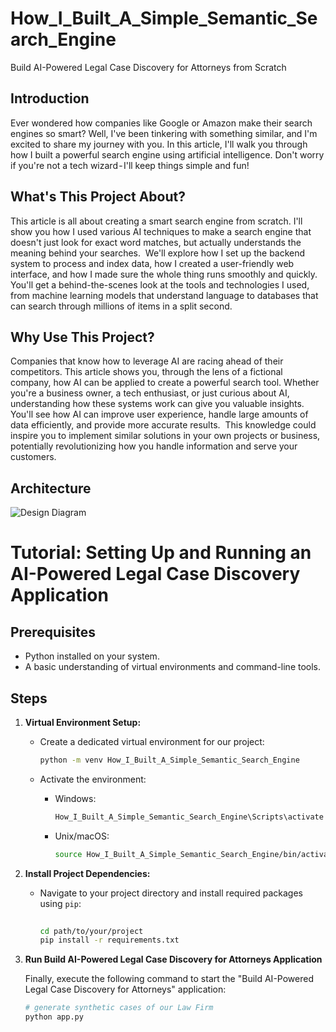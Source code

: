 # How_I_Built_A_Simple_Semantic_Search_Engine
Build AI-Powered Legal Case Discovery for Attorneys from Scratch

## Introduction

Ever wondered how companies like Google or Amazon make their search engines so smart? Well, I've been tinkering with something similar, and I'm excited to share my journey with you. In this article, I'll walk you through how I built a powerful search engine using artificial intelligence. Don't worry if you're not a tech wizard - I'll keep things simple and fun!

## What's This Project About?

This article is all about creating a smart search engine from scratch. I'll show you how I used various AI techniques to make a search engine that doesn't just look for exact word matches, but actually understands the meaning behind your searches. 
We'll explore how I set up the backend system to process and index data, how I created a user-friendly web interface, and how I made sure the whole thing runs smoothly and quickly. You'll get a behind-the-scenes look at the tools and technologies I used, from machine learning models that understand language to databases that can search through millions of items in a split second.

## Why Use This Project?

Companies that know how to leverage AI are racing ahead of their competitors. This article shows you, through the lens of a fictional company, how AI can be applied to create a powerful search tool. Whether you're a business owner, a tech enthusiast, or just curious about AI, understanding how these systems work can give you valuable insights. You'll see how AI can improve user experience, handle large amounts of data efficiently, and provide more accurate results. 
This knowledge could inspire you to implement similar solutions in your own projects or business, potentially revolutionizing how you handle information and serve your customers.

## Architecture
![Design Diagram](docs/design.png)


# Tutorial: Setting Up and Running an AI-Powered Legal Case Discovery Application

## Prerequisites
- Python installed on your system.
- A basic understanding of virtual environments and command-line tools.

## Steps

1. **Virtual Environment Setup:**
   - Create a dedicated virtual environment for our project:
   
     ```bash
     python -m venv How_I_Built_A_Simple_Semantic_Search_Engine
     ```
   - Activate the environment:
   
     - Windows:
       ```bash
       How_I_Built_A_Simple_Semantic_Search_Engine\Scripts\activate
       ```
     - Unix/macOS:
       ```bash
       source How_I_Built_A_Simple_Semantic_Search_Engine/bin/activate
       ```

2. **Install Project Dependencies:**

   - Navigate to your project directory and install required packages using `pip`:
   
     ```bash
        
     cd path/to/your/project
     pip install -r requirements.txt
     ```

3. **Run Build AI-Powered Legal Case Discovery for Attorneys Application**

   Finally, execute the following command to start the "Build AI-Powered Legal Case Discovery for Attorneys" application:

   ```bash 
   # generate synthetic cases of our Law Firm
   python app.py
    ```
   



